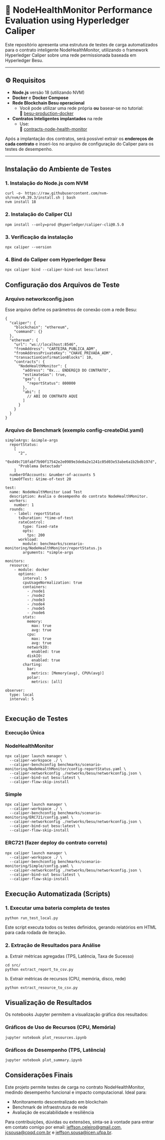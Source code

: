 # 📘 NodeHealthMonitor Performance Evaluation using Hyperledger Caliper

Este repositório apresenta uma estrutura de testes de carga automatizados para o contrato inteligente NodeHealthMonitor, utilizando o framework Hyperledger Caliper sobre uma rede permissionada baseada em Hyperledger Besu.

---

## ⚙️ Requisitos

- **Node.js** versão 18 (utilizando NVM)
- **Docker** e **Docker Compose**
- **Rede Blockchain Besu operacional**
  - Você pode utilizar uma rede própria **ou** basear-se no tutorial:  
    🔗 [besu-production-docker](https://github.com/jeffsonsousa/besu-production-docker)
- **Contratos Inteligentes implantados** na rede
  - Use:  
    🔗 [contracts-node-health-monitor](https://github.com/jeffsonsousa/contracts-node-health-monitor)

Após a implantação dos contratos, será possível extrair os **endereços de cada contrato** e inseri-los no arquivo de configuração do Caliper para os testes de desempenho.

---

## Instalação do Ambiente de Testes

### 1. Instalação do Node.js com NVM
```
curl -o- https://raw.githubusercontent.com/nvm-sh/nvm/v0.39.3/install.sh | bash
nvm install 18
```

### 2. Instalação do Caliper CLI
```
npm install --only=prod @hyperledger/caliper-cli@0.5.0
```
### 3. Verificação da instalação

```
npx caliper --version
```
### 4. Bind do Caliper com Hyperledger Besu

```
npx caliper bind --caliper-bind-sut besu:latest
```
## Configuração dos Arquivos de Teste
### Arquivo networkconfig.json
Esse arquivo define os parâmetros de conexão com a rede Besu:

```
{
  "caliper": {
    "blockchain": "ethereum",
    "command": {}
  },
  "ethereum": {
    "url": "ws://localhost:8546",
    "fromAddress": "CARTEIRA_PUBLICA_ADM",
    "fromAddressPrivateKey": "CHAVE_PRIVADA_ADM",
    "transactionConfirmationBlocks": 10,
    "contracts": {
      "NodeHealthMonitor": {
        "address": "0x... ENDEREÇO DO CONTRATO",
        "estimateGas": true,
        "gas": {
          "reportStatus": 800000
        },
        "abi": [
          // ABI DO CONTRATO AQUI
        ]
      }
    }
  }
}
```
### Arquivo de Benchmark (exemplo config-createDid.yaml)
```
simpleArgs: &simple-args
  reportStatus:
    [
      "2",
      "0xd49c718fabf7b90f17542e2e0989e3de8a2e1241c05d03e53abe6a1b2bdb197d",
      "Problema Detectado"
    ]
  numberOfAccounts: &number-of-accounts 5
  timeOfTest: &time-of-test 20

test:
  name: NodeHealthMonitor Load Test
  description: Avalia o desempenho do contrato NodeHealthMonitor.
  workers:
    number: 1
  rounds:
    - label: reportStatus
      txDuration: *time-of-test
      rateControl:
        type: fixed-rate
        opts:
          tps: 200
      workload:
        module: benchmarks/scenario-monitoring/NodeHealthMonitor/reportStatus.js
        arguments: *simple-args

monitors:
  resource:
    - module: docker
      options:
        interval: 5
        cpuUsageNormalization: true
        containers:
          - /node1
          - /node2
          - /node3
          - /node4
          - /node5
          - /node6
        stats:
          memory:
            max: true
            avg: true
          cpu:
            max: true
            avg: true
          networkIO:
            enabled: true
          diskIO:
            enabled: true
        charting:
          bar:
            metrics: [Memory(avg), CPU%(avg)]
          polar:
            metrics: [all]

observer:
  type: local
  interval: 5


```

## Execução de Testes
### Execução Única

### NodeHealthMonitor
```
npx caliper launch manager \
  --caliper-workspace ./ \
  --caliper-benchconfig benchmarks/scenario-monitoring/NodeHealthMonitor/config-reportStatus.yaml \
  --caliper-networkconfig ./networks/besu/networkconfig.json \
  --caliper-bind-sut besu:latest \
  --caliper-flow-skip-install
``` 

### Simple
```
npx caliper launch manager \
  --caliper-workspace ./ \
  --caliper-benchconfig benchmarks/scenario-monitoring/ERC721/config.yaml \
  --caliper-networkconfig ./networks/besu/networkconfig.json \
  --caliper-bind-sut besu:latest \
  --caliper-flow-skip-install
``` 

### ERC721 (fazer deploy do contrato correto)
```
npx caliper launch manager \
  --caliper-workspace ./ \
  --caliper-benchconfig benchmarks/scenario-monitoring/Simple/config.yaml \
  --caliper-networkconfig ./networks/besu/networkconfig.json \
  --caliper-bind-sut besu:latest \
  --caliper-flow-skip-install
``` 

## Execução Automatizada (Scripts)
### 1. Executar uma bateria completa de testes
```
python run_test_local.py
```
Este script executa todos os testes definidos, gerando relatórios em HTML para cada rodada de iteração.

### 2. Extração de Resultados para Análise
a. Extrair métricas agregadas (TPS, Latência, Taxa de Sucesso)

```
cd src/
python extract_report_to_csv.py
```

b. Extrair métricas de recursos (CPU, memória, disco, rede)
```
python extract_resource_to_csv.py
```

## Visualização de Resultados
Os notebooks Jupyter permitem a visualização gráfica dos resultados:
### Gráficos de Uso de Recursos (CPU, Memória)
```
jupyter notebook plot_resources.ipynb
```
### Gráficos de Desempenho (TPS, Latência)
```
jupyter notebook plot_summary.ipynb
```
## Considerações Finais

Este projeto permite testes de carga no contrato NodeHealthMonitor, medindo desempenho funcional e impacto computacional. Ideal para:

* Monitoramento descentralizado em blockchain
* Benchmark de infraestrutura de rede
* Avaliação de escalabilidade e resiliência

Para contribuições, dúvidas ou extensões, sinta-se à vontade para entrar em contato comigo por email: jeffson.celeiro@gmail.com, jcsousa@cpqd.com.br e jeffson.sousa@icen.ufpa.br. 

